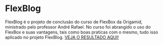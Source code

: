 # FlexBlog
FlexBlog é o projeto de conclusão do curso de FlexBox da Origamid, ministrado pelo professor André Rafael.
No curso foi abrangido o uso do FlexBox e suas vantagens, tais como boas praticas com o mesmo, tudo isso aplicado no projeto FlexBlog.
[VEJA O RESULTADO AQUI!](https://erycky.github.io/FlexBlog/)
